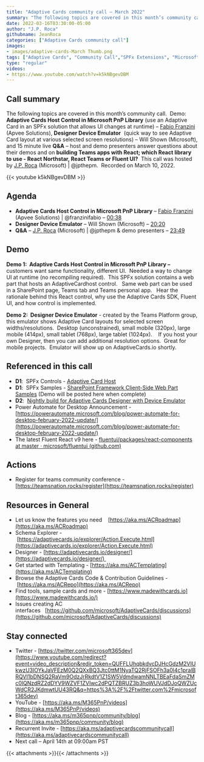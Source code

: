 ```yaml
---
title: "Adaptive Cards community call – March 2022"
summary: "The following topics are covered in this month’s community call.  Demo:  Adaptive Cards Host Control in Microsoft PnP Library (use an Adaptive Card in an SPFx solution that allows UI changes at runtime) – Fabio Franzini (Apvee Solutions), Designer Device Emulator  (quick way to see Adaptive Card layout at various selected screen resolutions) – Will Shown (Microsoft), and 15 minute live Q&A – host and demo presenters answer questions about their demos and on building Teams apps with React; which React library to use - React Northstar, React Teams or Fluent UI?  This call was hosted by J.P. Roca (Microsoft).  Recorded on March 10, 2022."
date: 2022-03-16T03:30:00-05:00
author: "J.P. Roca"
githubname: JeanRoca
categories: ["Adaptive Cards community call"]
images:
- images/adaptive-cards-March Thumb.png
tags: ["Adaptive Cards", "Community Call","SPFx Extensions", "Microsoft 365"]
type: "regular"
videos:
- https://www.youtube.com/watch?v=k5kNBgevDBM
---
```


## Call summary

The following topics are covered in this month’s community call.  Demo:  **Adaptive Cards Host Control in Microsoft PnP Library** (use an Adaptive Card in an SPFx solution that allows UI changes at runtime) – [Fabio Franzini](https://twitter.com/franzinifabio) (Apvee Solutions), **Designer Device Emulator**  (quick way to see Adaptive Card layout at various selected screen resolutions) – Will Shown (Microsoft), and 15 minute live **Q&A** – host and demo presenters answer questions about their demos and on **building Teams apps with React; which React library to use - React Northstar, React Teams or Fluent UI?**  This call was hosted by [J.P. Roca](https://twitter.com/jpthepm) (Microsoft) | @jpthepm.  Recorded on March 10, 2022.

{{< youtube k5kNBgevDBM >}}

## Agenda

*   **Adaptive Cards Host Control in Microsoft PnP Library** – [Fabio Franzini](https://twitter.com/franzinifabio) (Apvee Solutions) | @franzinifabio – [00:38](https://youtu.be/k5kNBgevDBM?t=38)
*   **Designer Device Emulator** – Will Shown (Microsoft) – [20:20](https://youtu.be/k5kNBgevDBM?t=1220)
*   **Q&A** – [J.P. Roca](https://twitter.com/jpthepm) (Microsoft) | @jpthepm & demo presenters – [23:49](https://youtu.be/k5kNBgevDBM?t=1429)

## Demo

**Demo 1:  Adaptive Cards Host Control in Microsoft PnP Library –** customers want same functionality, different UI.  Needed a way to change UI at runtime (no recompiling required).  This SPFx solution contains a web part that hosts an AdaptiveCardhost control.   Same web part can be used in a SharePoint page, Teams tab and Teams personal app.   Hear the rationale behind this React control, why use the Adaptive Cards SDK, Fluent UI, and how control is implemented. 

**Demo 2:  Designer Device Emulator** - created by the Teams Platform group, this emulator shows Adaptive Card layouts for selected screen widths/resolutions.  Desktop (unconstrained), small mobile (320px), large mobile (414px), small tablet (768px), large tablet (1024px).    If you host your own Designer, then you can add additional resolution options.  Great for mobile projects.  Emulator will show up on AdaptiveCards.io shortly.   

## Referenced in this call

*   **D1**:  SPFx Controls - [Adaptive Card Host](https://pnp.github.io/sp-dev-fx-controls-react/controls/AdaptiveCardHost/) 
*   **D1**:  SPFx Samples - [SharePoint Framework Client-Side Web Part Samples](https://pnp.github.io/sp-dev-fx-webparts/) (Demo will be posted here when complete) 
*   **D2**:  [Nightly build for Adaptive Cards Designer with Device Emulator](https://adaptivecardsci.z5.web.core.windows.net/designer) 
*   Power Automate for Desktop Announcement - [https://powerautomate.microsoft.com/blog/power-automate-for-desktop-february-2022-update/](https://powerautomate.microsoft.com/blog/power-automate-for-desktop-february-2022-update/)
*   The latest Fluent React v9 here - [fluentui/packages/react-components at master · microsoft/fluentui (github.com)](https://github.com/microsoft/fluentui/tree/master/packages/react-components#readme)

## Actions 

*   Register for teams community conference - [https://teamsnation.rocks/register](https://teamsnation.rocks/register)

## Resources in General

*   Let us know the features you need    [https://aka.ms/ACRoadmap](https://aka.ms/ACRoadmap)
*   Schema Explorer - [https://adaptivecards.io/explorer/Action.Execute.html](https://adaptivecards.io/explorer/Action.Execute.html)
*   Designer - [https://adaptivecards.io/designer/](https://adaptivecards.io/designer/) 
*   Get started with Templating - [https://aka.ms/ACTemplating](https://aka.ms/ACTemplating)
*   Browse the Adaptive Cards Code & Contribution Guidelines - [https://aka.ms/ACRepo](https://aka.ms/ACRepo)
*   Find tools, sample cards and more - [https://www.madewithcards.io](https://www.madewithcards.io/)
*   Issues creating AC interfaces   [https://github.com/microsoft/AdaptiveCards/discussions](https://github.com/microsoft/AdaptiveCards/discussions)

## Stay connected

*   Twitter - [https://twitter.com/microsoft365dev](https://www.youtube.com/redirect?event=video_description&redir_token=QUFFLUhqbkdvcDJHcGdzM2VIUkwzU3lOYkJaVFEzM0Q2QXxBQ3Jtc0ttM1NyaTQ2RjFSOFh3a0l4c1pralBRQVI1bDNSQ2RaVm9OdzJrRkdtV1Z1SW5VdmdwamNNLTBEaFdaSmZMc0lQNzdRZ2dDYV9WZVF1ZVIwc2dPQTZBRUZ3b3hoWUVJdDJoQWZUcWdCR2JKdmwtUU43RQ&q=https%3A%2F%2Ftwitter.com%2Fmicrosoft365dev)​
*   YouTube - [https://aka.ms/M365PnP/videos](https://aka.ms/M365PnP/videos)​
*   Blog - [https://aka.ms/m365pnp/community/blog](https://aka.ms/m365pnp/community/blog)
*   Recurrent Invite - [https://aka.ms/adaptivecardscommunitycall](https://aka.ms/adaptivecardscommunitycall)
*   Next call – April 14th at 09:00am PST


{{< attachments >}}{{< /attachments >}}
